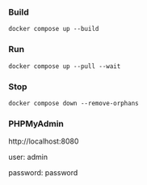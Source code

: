 ### Build 
```
docker compose up --build 
```

### Run
```
docker compose up --pull --wait
```

### Stop
```
docker compose down --remove-orphans
```

### PHPMyAdmin
http://localhost:8080

user: admin

password: password